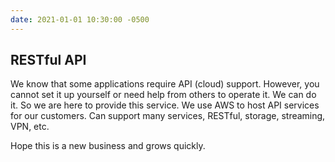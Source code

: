```yaml
---
date: 2021-01-01 10:30:00 -0500
---
```


RESTful API
-------------------
We know that some applications require API (cloud) support. However, you cannot set it up yourself or need help from others to operate it. We can do it. So we are here to provide this service. We use AWS to host API services for our customers. Can support many services, RESTful, storage, streaming, VPN, etc.

Hope this is a new business and grows quickly.

